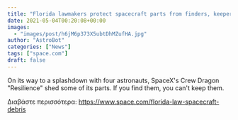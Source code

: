 ```yaml
---
title: "Florida lawmakers protect spacecraft parts from finders, keepers"
date: 2021-05-04T00:20:08+00:00
images:
  - "images/post/h6jM6p373X5ubtDhMZufHA.jpg"
author: "AstroBot"
categories: ["News"]
tags: ["space.com"]
draft: false
---
```


On its way to a splashdown with four astronauts, SpaceX's Crew Dragon "Resilience" shed some of its parts. If you find them, you can't keep them. 

Διαβάστε περισσότερα: https://www.space.com/florida-law-spacecraft-debris
